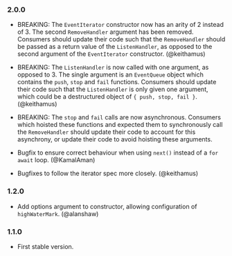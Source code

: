 ### 2.0.0
* BREAKING: The `EventIterator` constructor now has an arity of 2 instead of 3.
  The second `RemoveHandler` argument has been removed. Consumers should update
  their code such that the `RemoveHandler` should be passed as a return value of
  the `ListenHandler`, as opposed to the second argument of the `EventIterator`
  constructor. (@keithamus)

* BREAKING: The `ListenHandler` is now called with one argument, as opposed to
  3. The single argument is an `EventQueue` object which contains the `push`,
  `stop` and `fail` functions. Consumers should update their code such that the
  `ListenHandler` is only given one argument, which could be a destructured
  object of `{ push, stop, fail }`. (@keithamus)

* BREAKING: The `stop` and `fail` calls are now asynchronous. Consumers which
  hoisted these functions and expected them to synchronously call the
  `RemoveHandler` should update their code to account for this asynchrony, or
  update their code to avoid hoisting these arguments.

* Bugfix to ensure correct behaviour when using `next()` instead of a `for
  await` loop. (@KamalAman)

* Bugfixes to follow the iterator spec more closely. (@keithamus)

### 1.2.0
* Add options argument to constructor, allowing configuration of
  `highWaterMark`. (@alanshaw)

### 1.1.0
* First stable version.

